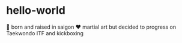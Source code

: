 # hello-world
🐣 born and raised in saigon
❤️ martial art but decided to progress on Taekwondo ITF and kickboxing
